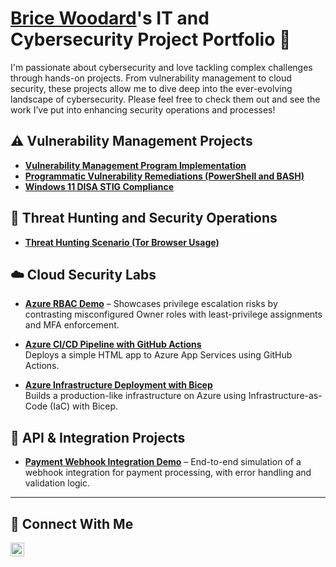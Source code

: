 # <a href="https://www.linkedin.com/in/bricewoodard/">Brice Woodard</a>'s IT and Cybersecurity Project Portfolio 🔐

I'm passionate about cybersecurity and love tackling complex challenges through hands-on projects. From vulnerability management to cloud security, these projects allow me to dive deep into the ever-evolving landscape of cybersecurity. Please feel free to check them out and see the work I’ve put into enhancing security operations and processes!


## ⚠️ Vulnerability Management Projects

- **[Vulnerability Management Program Implementation](https://github.com/bwoodard28/vulnerability-management-program)**
- **[Programmatic Vulnerability Remediations (PowerShell and BASH)](https://github.com/bwoodard28/programmatic-vulnerability-remediations)**
- **[Windows 11 DISA STIG Compliance](https://github.com/bwoodard28/DISA-STIG-Hardening)**
  
## 🚨 Threat Hunting and Security Operations

- **[Threat Hunting Scenario (Tor Browser Usage)](https://github.com/bwoodard28/threat-hunting-scenario-tor)**

## ☁️ Cloud Security Labs
- **[Azure RBAC Demo](https://github.com/bwoodard28/cloud-security-lab-iam-rbac)** – Showcases privilege escalation risks by contrasting misconfigured Owner roles with least-privilege assignments and MFA enforcement.  
- **[Azure CI/CD Pipeline with GitHub Actions](https://github.com/bwoodard28/azure-cicd-pipeline)**  
  Deploys a simple HTML app to Azure App Services using GitHub Actions.

- **[Azure Infrastructure Deployment with Bicep](https://github.com/bwoodard28/azure-infra-bicep)**  
  Builds a production-like infrastructure on Azure using Infrastructure-as-Code (IaC) with Bicep.

## 🔗 API & Integration Projects
- **[Payment Webhook Integration Demo](https://github.com/bwoodard28/payment-webhook-demo)** – End-to-end simulation of a webhook integration for payment processing, with error handling and validation logic.  

<hr/>

## 🤳 Connect With Me

[<img align="left" alt="___________ | LinkedIn" width="22px" src="https://cdn.jsdelivr.net/npm/simple-icons@v3/icons/linkedin.svg" />][linkedin]

[linkedin]: https://linkedin.com/in/bricewoodard

<!--
<img width="35" alt="image" src="https://github.com/user-attachments/assets/2f41c7cd-5ea8-4475-b451-a37161b6c3fb"> 
<img width="35" alt="image" src="https://github.com/user-attachments/assets/77649969-9910-4994-8b96-74a116cfb2a8">
-->
